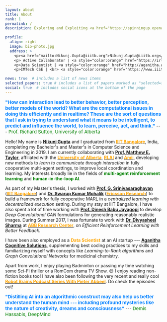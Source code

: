 ```yaml
---
layout: about
title: About
rank: 1
permalink: /
description: Exploring and Exploiting <a href="https://spinningup.openai.com/en/latest/">Deep Reinforcement Learning</a>! 

profile:
  align: right
  image: bio-photo.jpg
  address: >
    <p><a href="mailto:Nikunj.Gupta@iiitb.org">Nikunj.Gupta@iiitb.org</a><p><br> 
    <p> Active Collaborator | <a style="color:orange" href="https://irll.ca/">The Intelligent Robot Learning Lab, University of Alberta</a></p><br>
    <p>Data Scientist | <a style="color:orange" href="http://aganitha.ai/">Aganitha Cognitive Solutions</p><br>
    <p>IMTech CSE | <br> <a style="color:orange" href="https://www.iiitb.ac.in/">IIIT Bangalore</p> 

news: true  # includes a list of news items
selected_papers: true # includes a list of papers marked as "selected={true}"
social: true  # includes social icons at the bottom of the page
---
```

**<span style="color:#0080ff;font-size:15px">"How can interaction lead to better behavior, better perception, better models of the world? What are the computational issues in doing this efficiently and in realtime? These are the sort of questions that I ask in trying to understand what it means to be intelligent, to predict and influence the world, to learn, perceive, act, and think."</span>** --- <span style="color:green;font-size:15px">Prof. Richard Sutton, University of Alberta</span> 

Hello! My name is [**Nikunj Gupta**](nikunj-gupta.github.io) and I graduated from [**<span style="color:orange">IIIT Bangalore</span>**](https://www.iiitb.ac.in/), India, completing my Bachelor's and Master's in Computer Science and Engineering in 2019. I am currently collaborating with [**Prof. Matthew E. Taylor**](https://drmatttaylor.net/), affiliated with the [**<span style="color:orange">University of Alberta</span>**](https://ualberta.ca/), [**<span style="color:orange">RLAI</span>**](http://rlai.ualberta.ca/) and [**<span style="color:orange">Amii</span>**](https://amii.ca/), developing new methods to *learn to communicate through interaction* in fully cooperative multi-agent settings, to improve local coordination and learning. My interests broadly lie in the fields of **<span style="color:green">multi-agent reinforcement learning</span>** and **<span style="color:green">human-in-the-loop AI</span>**. 

As part of my Master's thesis, I worked with [**Prof. G. Srinivasaraghavan**](https://www.iiitb.ac.in/faculty/g-srinivasaraghavan) ([**<span style="color:orange">IIIT Bangalore</span>**](https://www.iiitb.ac.in/)) and [**Dr. Swarup Kumar Mohalik**](https://www.linkedin.com/in/swarup-mohalik-9845181/?originalSubdomain=in) ([**<span style="color:orange">Ericsson Research</span>**](https://www.ericsson.com/en)) to build a framework for fully cooperative MARL in a *centralized learning with decentralized execution* setting. During my stay at IIIT Bangalore, I have also spent a lot of time working with [**Prof. Dinesh Babu Jayagopi**](https://scholar.google.com/citations?user=tVEF11EAAAAJ&hl=en) to develop *Deep Convolutional GAN* formulations for generating reasonably realistic images. During Summer 2017, I was fortunate to work with [**Dr. Divyasheel Sharma**](https://www.linkedin.com/in/divyasheel-sharma-2438361/?originalSubdomain=in) at [**<span style="color:orange">ABB Research Center</span>**](https://global.abb/group/en/technology/corporate-research-centers/india), on *Efficient Reinforcement Learning with Better Feedback*. 

I have been also employed as a <span style="color:orange">**Data Scientist**</span> at an AI startup --- [**Aganitha Cognitive Solutions**](https://aganitha.ai/), supplementing best coding practices to my skills and familiarizing myself with concepts like *Learning-to-Rank algorithms* and *Graph Convolutional Networks* for medicinal chemistry. 

Apart from work, I enjoy playing Badminton or passing my time watching some Sci-Fi thriller or a RomCom drama TV Show. :blush: I enjoy reading non-fiction books too! I have also been following the very recent and really cool [**<span style="color:orange">Robot Brains Podcast Series With Pieter Abbeel</span>**](https://shows.acast.com/the-robot-brains). Do check the episodes out! 

**<span style="color:#0080ff;font-size:15px">"Distilling AI into an algorithmic construct may also help us better understand the human mind --- including profound mysteries like the nature of creativity, dreams and consciousness"</span>** --- <span style="color:green;font-size:15px">Demis Hassabis, DeepMind</span>

